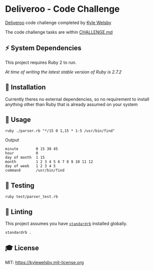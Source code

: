 # Deliveroo - Code Challenge
[Deliveroo]() code challenge completed by [Kyle Welsby]()

The code challenge tasks are within [CHALLENGE.md](./CHALLENGE.md)

## ⚡️ System Dependencies

This project requires Ruby 2 to run.

_At time of writing the latest stable version of Ruby is 2.7.2_

## 🎲 Installation

Currently theres no external dependencies, so no requirement to install anything other than Ruby that is already assumed on your system

## 🎯 Usage

```
ruby ./parser.rb "*/15 0 1,15 * 1-5 /usr/bin/find"
```

Output
```
minute        0 15 30 45
hour          0
day of month  1 15
month         1 2 3 4 5 6 7 8 9 10 11 12
day of week   1 2 3 4 5
command       /usr/bin/find
```

## 🤖 Testing

```
ruby test/parser_test.rb
```

## 🚨 Linting

This project assumes you have [`standardrb`](https://github.com/testdouble/standard) installed globally.

```
standardrb .
```

## 🎓 License

MIT: https://kylewelsby.mit-license.org